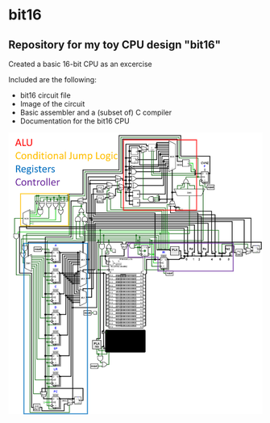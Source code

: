 # bit16
## Repository for my toy CPU design "bit16"

Created a basic 16-bit CPU as an excercise

Included are the following:
- bit16 circuit file
- Image of the circuit
- Basic assembler and a (subset of) C compiler
- Documentation for the bit16 CPU

![Circuit Diagram](bit16v5.png)
